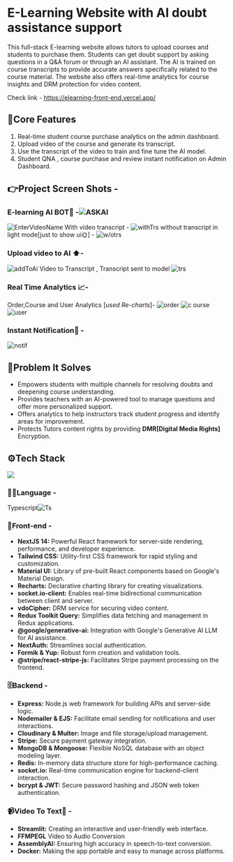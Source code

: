 # E-Learning Website with AI doubt assistance support

This full-stack E-learning website allows tutors to upload courses and students to purchase them. Students can get doubt support by asking questions in a Q&A forum or through an AI assistant. The AI is trained on course transcripts to provide accurate answers specifically related to the course material. The website also offers real-time analytics for course insights and DRM protection for video content.

Check link - https://elearning-front-end.vercel.app/

## 🔋Core Features

1.  Real-time student course purchase analytics on the admin dashboard.
2.  Upload video of the course and generate its transcript.
3.  Use the transcript of the video to train and fine tune the AI model.
4.  Student QNA , course purchase and review instant notification on Admin Dashboard.

## 👉Project Screen Shots -

### E-learning AI BOT🤖 -![ASKAI](https://github.com/yghugardare/Elearning/assets/117991996/28c98cab-d59e-47bd-a7be-236be0afabc9)

![EnterVideoName](https://github.com/yghugardare/Elearning/assets/117991996/fc4e52e0-c735-48e7-8a1b-ffe70d7698ea)
With video transcript -
![withTrs](https://github.com/yghugardare/Elearning/assets/117991996/72e3a468-5f13-4025-9a3d-aa35610ba450)
without transcript in light mode[just to show ui🌞] -
![w/otrs](https://github.com/yghugardare/Elearning/assets/117991996/7815ad92-59bf-417f-bf65-d42beda142d5)

### Upload video to AI ⬆️-

![addToAi](https://github.com/yghugardare/Elearning/assets/117991996/5b0a643d-6c27-4416-9ab6-533082bad44b)
Video to Transcript , Transcript sent to model
![trs](https://github.com/yghugardare/Elearning/assets/117991996/5af55374-79f4-4b2a-8233-3e8c243b2a8b)

### Real Time Analytics 📈-

Order,Course and User Analytics [*used Re-charts*]-
![order](https://github.com/yghugardare/Elearning/assets/117991996/fae6490f-60b4-4816-b362-00ff3b9f25bb)
![c ourse](https://github.com/yghugardare/Elearning/assets/117991996/2e46a18d-98a8-42dc-9f22-d7851ccbdfa0)
![user](https://github.com/yghugardare/Elearning/assets/117991996/ae648336-6729-4a99-b7df-7317e61757eb)

### Instant Notification🔔 -

![notif](https://github.com/yghugardare/Elearning/assets/117991996/65eca2e6-052b-418a-b16a-c574a09e3f61)

## 🎯Problem It Solves

- Empowers students with multiple channels for resolving doubts and deepening course understanding.
- Provides teachers with an AI-powered tool to manage questions and offer more personalized support.
- Offers analytics to help instructors track student progress and identify areas for improvement.
- Protects Tutors content rights by providing **DMR[Digital Media Rights]** Encryption.

## ⚙️Tech Stack

<img src="https://skillicons.dev/icons?i=nextjs,redux,materialui,tailwind,vercel,ts,express,mongo,redis,docker" />

### 🧑‍💻Language -

Typescript![Ts](https://img.shields.io/badge/-TypeScript-blue?logo=typescript&logoColor=white)

### 🎨Front-end -

- **NextJS 14:** Powerful React framework for server-side rendering, performance, and developer experience.
- **Tailwind CSS:** Utility-first CSS framework for rapid styling and customization.
- **Material UI:** Library of pre-built React components based on Google's Material Design.
- **Recharts:** Declarative charting library for creating visualizations.
- **socket.io-client:** Enables real-time bidirectional communication between client and server.
- **vdoCipher:** DRM service for securing video content.
- **Redux Toolkit Query:** Simplifies data fetching and management in Redux applications.
- **@google/generative-ai:** Integration with Google's Generative AI LLM for AI assistance.
- **NextAuth:** Streamlines social authentication.
- **Formik & Yup:** Robust form creation and validation tools.
- **@stripe/react-stripe-js:** Facilitates Stripe payment processing on the frontend.

### 🗄️Backend -

- **Express:** Node.js web framework for building APIs and server-side logic.
- **Nodemailer & EJS:** Facilitate email sending for notifications and user interactions.
- **Cloudinary & Multer:** Image and file storage/upload management.
- **Stripe:** Secure payment gateway integration.
- **MongoDB & Mongoose:** Flexible NoSQL database with an object modeling layer.
- **Redis:** In-memory data structure store for high-performance caching.
- **socket.io:** Real-time communication engine for backend-client interaction.
- **bcrypt & JWT:** Secure password hashing and JSON web token authentication.

### 📹Video To Text📜 -

- **Streamlit:** Creating an interactive and user-friendly web interface.
- **FFMPEGL** Video to Audio Conversion
- **AssemblyAI:** Ensuring high accuracy in speech-to-text conversion.
- **Docker:** Making the app portable and easy to manage across platforms.


